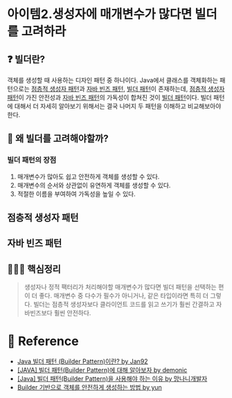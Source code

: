 # 아이템2.생성자에 매개변수가 많다면 빌더를 고려하라
## ❓ 빌더란?
객체를 생성할 때 사용하는 디자인 패턴 중 하나이다. Java에서 클래스를 객체화하는 패턴으로는 [점층적 생성자 패턴]()과 [자바 빈즈 패턴](), [빌더 패턴]()이 존재하는데, [점층적 생성자 패턴]()이 가진 안전성과 [자바 빈즈 패턴]()의 가독성이 합쳐진 것이 [빌더 패턴]()이다. 빌더 패턴에 대해서 더 자세히 알아보기 위해서는 결국 나머지 두 패턴을 이해하고 비교해보아야 한다.

## 🤔 왜 빌더를 고려해야할까?
### 빌더 패턴의 장점
1. 매개변수가 많아도 쉽고 안전하게 객체를 생성할 수 있다.
2. 매개변수의 순서와 상관없이 유연하게 객체를 생성할 수 있다.
3. 적절한 이름을 부여하여 가독성을 높일 수 있다.

## 점층적 생성자 패턴

## 자바 빈즈 패턴

## 🙆🏻‍♀️  핵심정리
> 생성자나 정적 팩터리가 처리해야할 매개변수가 많다면 빌더 패턴을 선택하는 편이 더 좋다. 매개변수 중 다수가 필수가 아니거나, 같은 타입이라면 특히 더 그렇다. 빌더는 점층적 생성자보다 클라이언트 코드를 읽고 쓰기가 훨씬 간결하고 자바빈즈보다 훨씬 안전하다.

# 👼 Reference
- [Java 빌더 패턴 (Builder Pattern)이란? by Jan92](https://wildeveloperetrain.tistory.com/30)
- [[JAVA] 빌더 패턴(Builder Pattern)에 대해 알아보자 by demonic](https://lemontia.tistory.com/483)
- [[Java] 빌더 패턴(Builder Pattern)을 사용해야 하는 이유 by 망나니개발자](https://mangkyu.tistory.com/163)
- [Builder 기반으로 객체를 안전하게 생성하는 방법 by yun](https://cheese10yun.github.io/spring-builder-pattern/)
